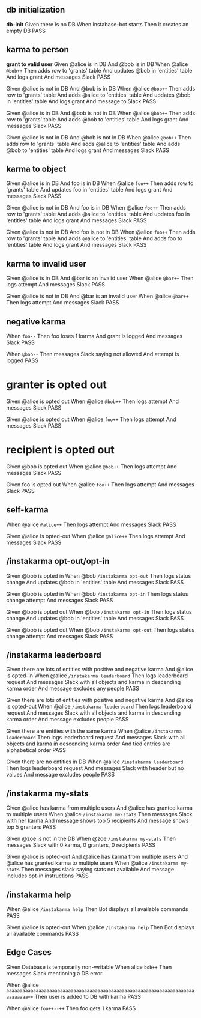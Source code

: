 ## db initialization

**db-init**
Given there is no DB
When instabase-bot starts
Then it creates an empty DB
PASS

## karma to person

**grant to valid user**
Given @alice is in DB
And @bob is in DB
When @alice `@bob++`
Then adds row to 'grants' table
And updates @bob in 'entities' table
And logs grant
And messages Slack
PASS

Given @alice is not in DB
And @bob is in DB
When @alice `@bob++`
Then adds row to 'grants' table
And adds @alice to 'entities' table
And updates @bob in 'entities' table
And logs grant
And message to Slack
PASS

Given @alice is in DB
And @bob is not in DB
When @alice `@bob++`
Then adds row to 'grants' table
And adds @bob to 'entities' table
And logs grant
And messages Slack
PASS

Given @alice is not in DB
And @bob is not in DB
When @alice `@bob++`
Then adds row to 'grants' table
And adds @alice to 'entities' table
And adds @bob to 'entities' table
And logs grant
And messages Slack
PASS

## karma to object

Given @alice is in DB
And foo is in DB
When @alice `foo++`
Then adds row to 'grants' table
And updates foo in 'entities' table
And logs grant
And messages Slack
PASS

Given @alice is not in DB
And foo is in DB
When @alice `foo++`
Then adds row to 'grants' table
And adds @alice to 'entities' table
And updates foo in 'entities' table
And logs grant
And messages Slack
PASS

Given @alice is not in DB
And foo is not in DB
When @alice `foo++`
Then adds row to 'grants' table
And adds @alice to 'entities' table
And adds foo to 'entities' table
And logs grant
And messages Slack
PASS


## karma to invalid user

Given @alice is in DB
And @bar is an invalid user
When @alice `@bar++`
Then logs attempt
And messages Slack
PASS

Given @alice is not in DB
And @bar is an invalid user
When @alice `@bar++`
Then logs attempt
And messages Slack
PASS

## negative karma

When `foo--`
Then foo loses 1 karma
And grant is logged
And messages Slack
PASS

When `@bob--`
Then messages Slack saying not allowed
And attempt is logged
PASS

# granter is opted out

Given @alice is opted out
When @alice `@bob++`
Then logs attempt
And messages Slack
PASS

Given @alice is opted out
When @alice `foo++`
Then logs attempt
And messages Slack
PASS


# recipient is opted out

Given @bob is opted out
When @alice `@bob++`
Then logs attempt
And messages Slack
PASS

Given foo is opted out
When @alice `foo++`
Then logs attempt
And messages Slack
PASS


## self-karma
When @alice `@alice++`
Then logs attempt
And messages Slack
PASS

Given @alice is opted-out
When @alice `@alice++`
Then logs attempt
And messages Slack
PASS

## /instakarma opt-out/opt-in

Given @bob is opted in
When @bob `/instakarma opt-out`
Then logs status change
And updates @bob in 'entities' table
And messages Slack
PASS

Given @bob is opted in
When @bob `/instakarma opt-in`
Then logs status change attempt
And messages Slack
PASS

Given @bob is opted out
When @bob `/instakarma opt-in`
Then logs status change
And updates @bob in 'entities' table
And messages Slack
PASS

Given @bob is opted out
When @bob `/instakarma opt-out`
Then logs status change attempt
And messages Slack
PASS

## /instakarma leaderboard

Given there are lots of entities with positive and negative karma
And @alice is opted-in
When @alice `/instakarma leaderboard`
Then logs leaderboard request
And messages Slack with all objects and karma in descending karma order
And message excludes any people
PASS

Given there are lots of entities with positive and negative karma
And @alice is opted-out
When @alice `/instakarma leaderboard`
Then logs leaderboard request
And messages Slack with all objects and karma in descending karma order
And message excludes people
PASS

Given there are entities with the same karma
When @alice `/instakarma leaderboard`
Then logs leaderboard request
And messages Slack with all objects and karma in descending karma order
And tied entries are alphabetical order
PASS

Given there are no entities in DB
When @alice `/instakarma leaderboard`
Then logs leaderboard request
And messages Slack with header but no values
And message excludes people
PASS

## /instakarma my-stats

Given @alice has karma from multiple users
And @alice has granted karma to multiple users
When @alice `/instakarma my-stats`
Then messages Slack with her karma
And message shows top 5 recipients
And message shows top 5 granters
PASS

Given @zoe is not in the DB
When @zoe `/instakarma my-stats`
Then messages Slack with 0 karma, 0 granters, 0 recipients
PASS

Given @alice is opted-out
And @alice has karma from multiple users
And @alice has granted karma to multiple users
When @alice `/instakarma my-stats`
Then messages slack saying stats not available
And message includes opt-in instructions
PASS

## /instakarma help

When @alice `/instakarma help`
Then Bot displays all available commands
PASS

Given @alice is opted-out
When @alice `/instakarma help`
Then Bot displays all available commands
PASS


## Edge Cases

Given Database is temporarily non-writable
When alice `bob++`
Then messages Slack mentioning a DB error

When @alice `aaaaaaaaaaaaaaaaaaaaaaaaaaaaaaaaaaaaaaaaaaaaaaaaaaaaaaaaaaaaaaaaaaaaaaaaaaaaaa++`
Then user is added to DB with karma
PASS

When @alice `foo++--++`
Then foo gets 1 karma
PASS
